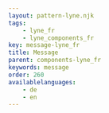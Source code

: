 ```yaml
---
layout: pattern-lyne.njk
tags: 
    - lyne_fr
    - lyne_components_fr
key: message-lyne_fr
title: Message
parent: components-lyne_fr
keywords: message
order: 260
availablelanguages: 
    - de
    - en
---
```

